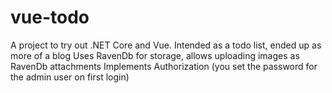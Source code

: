 # vue-todo

A project to try out .NET Core and Vue.
Intended as a todo list, ended up as more of a blog
Uses RavenDb for storage, allows uploading images as RavenDb attachments
Implements Authorization (you set the password for the admin user on first login)
